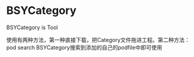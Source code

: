 # BSYCategory
BSYCategory is Tool

使用有两种方法，第一种直接下载，把Category文件拖进工程。第二种方法：pod search  BSYCategory搜索到添加的自己的podfile中即可使用

